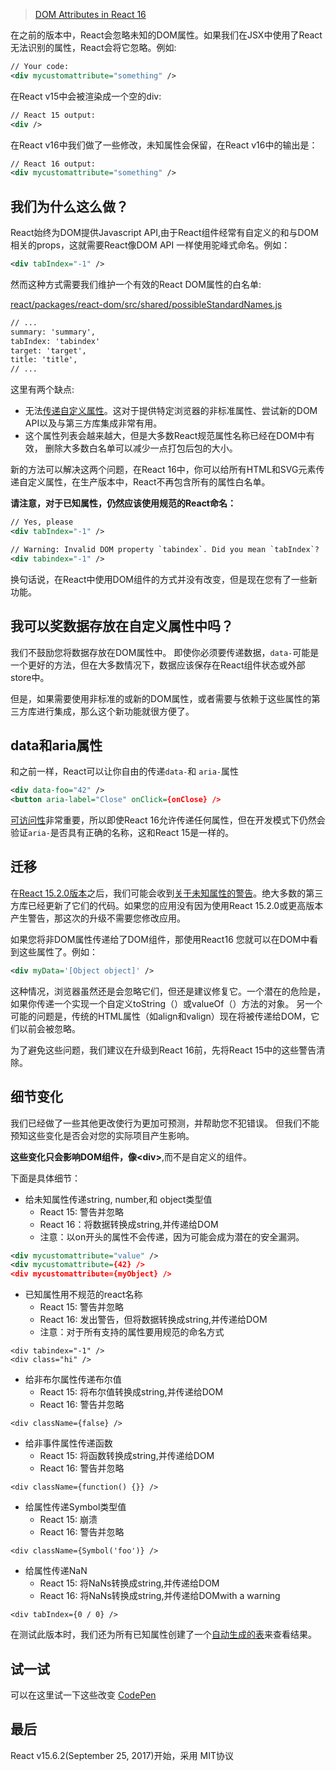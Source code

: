 >[DOM Attributes in React 16](https://reactjs.org/blog/2017/09/08/dom-attributes-in-react-16.html)

在之前的版本中，React会忽略未知的DOM属性。如果我们在JSX中使用了React无法识别的属性，React会将它忽略。例如:

```xml
// Your code:
<div mycustomattribute="something" />
```

在React v15中会被渲染成一个空的div: 

```xml
// React 15 output:
<div />
```

在React v16中我们做了一些修改，未知属性会保留，在React v16中的输出是：

```xml
// React 16 output:
<div mycustomattribute="something" />
```

## 我们为什么这么做？

React始终为DOM提供Javascript API,由于React组件经常有自定义的和与DOM相关的props，这就需要React像DOM API 一样使用驼峰式命名。例如：

```xml
<div tabIndex="-1" />
```

然而这种方式需要我们维护一个有效的React DOM属性的白名单:

[react/packages/react-dom/src/shared/possibleStandardNames.js](https://github.com/facebook/react/blob/master/packages/react-dom/src/shared/possibleStandardNames.js)

```xml
// ...
summary: 'summary',
tabIndex: 'tabindex'
target: 'target',
title: 'title',
// ...
```

这里有两个缺点: 

- 无法[传递自定义属性](https://github.com/facebook/react/issues/140)。这对于提供特定浏览器的非标准属性、尝试新的DOM API以及与第三方库集成非常有用。
- 这个属性列表会越来越大，但是大多数React规范属性名称已经在DOM中有效， 删除大多数白名单可以减少一点打包后包的大小。

新的方法可以解决这两个问题，在React 16中，你可以给所有HTML和SVG元素传递自定义属性，在生产版本中，React不再包含所有的属性白名单。

**请注意，对于已知属性，仍然应该使用规范的React命名：**

```xml
// Yes, please
<div tabIndex="-1" />

// Warning: Invalid DOM property `tabindex`. Did you mean `tabIndex`?
<div tabindex="-1" />
```

换句话说，在React中使用DOM组件的方式并没有改变，但是现在您有了一些新功能。

## 我可以奖数据存放在自定义属性中吗？

我们不鼓励您将数据存放在DOM属性中。 即使你必须要传递数据，`data-`可能是一个更好的方法，但在大多数情况下，数据应该保存在React组件状态或外部store中。

但是，如果需要使用非标准的或新的DOM属性，或者需要与依赖于这些属性的第三方库进行集成，那么这个新功能就很方便了。

## data和aria属性

和之前一样，React可以让你自由的传递`data-`和 `aria-`属性

```xml
<div data-foo="42" />
<button aria-label="Close" onClick={onClose} />
```

[可访问性](https://reactjs.org/docs/accessibility.html)非常重要，所以即使React 16允许传递任何属性，但在开发模式下仍然会验证`aria-`是否具有正确的名称，这和React 15是一样的。

## 迁移

在[React 15.2.0版本](https://github.com/facebook/react/releases/tag/v15.2.0)之后，我们可能会收到[关于未知属性的警告](https://reactjs.org/warnings/unknown-prop.html)。绝大多数的第三方库已经更新了它们的代码。如果您的应用没有因为使用React 15.2.0或更高版本产生警告，那这次的升级不需要您修改应用。

如果您将非DOM属性传递给了DOM组件，那使用React16 您就可以在DOM中看到这些属性了。例如：

```xml
<div myData='[Object object]' />
```
这种情况，浏览器虽然还是会忽略它们，但还是建议修复它。一个潜在的危险是，如果你传递一个实现一个自定义toString（）或valueOf（）方法的对象。 另一个可能的问题是，传统的HTML属性（如align和valign）现在将被传递给DOM，它们以前会被忽略。

为了避免这些问题，我们建议在升级到React 16前，先将React 15中的这些警告清除。

## 细节变化

我们已经做了一些其他更改使行为更加可预测，并帮助您不犯错误。 但我们不能预知这些变化是否会对您的实际项目产生影响。

**这些变化只会影响DOM组件，像&lt;div&gt;**,而不是自定义的组件。

下面是具体细节：

- 给未知属性传递string, number,和 object类型值
	- React 15: 警告并忽略
	- React 16：将数据转换成string,并传递给DOM
	- 注意：以on开头的属性不会传递，因为可能会成为潜在的安全漏洞。


```xml
<div mycustomattribute="value" />
<div mycustomattribute={42} />
<div mycustomattribute={myObject} />
```
	
- 已知属性用不规范的react名称
	- React 15: 警告并忽略
	- React 16: 发出警告，但将数据转换成string,并传递给DOM
	- 注意：对于所有支持的属性要用规范的命名方式

```
<div tabindex="-1" />
<div class="hi" />
```


- 给非布尔属性传递布尔值
	- React 15: 将布尔值转换成string,并传递给DOM
	- React 16: 警告并忽略

```
<div className={false} />
```


- 给非事件属性传递函数
  - React 15: 将函数转换成string,并传递给DOM
  - React 16: 警告并忽略

```
<div className={function() {}} />
```


 - 给属性传递Symbol类型值
	- React 15: 崩溃
	- React 16: 警告并忽略

```
<div className={Symbol('foo')} />
```
 	

- 给属性传递NaN
	- React 15: 将NaNs转换成string,并传递给DOM
	- React 16: 将NaNs转换成string,并传递给DOMwith a warning

```
<div tabIndex={0 / 0} />
```
	


在测试此版本时，我们还为所有已知属性创建了一个[自动生成的表](https://github.com/facebook/react/blob/master/fixtures/attribute-behavior/AttributeTableSnapshot.md)来查看结果。

## 试一试

可以在这里试一下这些改变 [CodePen](https://codepen.io/gaearon/pen/gxNVdP?editors=0010)

## 最后

React v15.6.2(September 25, 2017)开始，采用 MIT协议